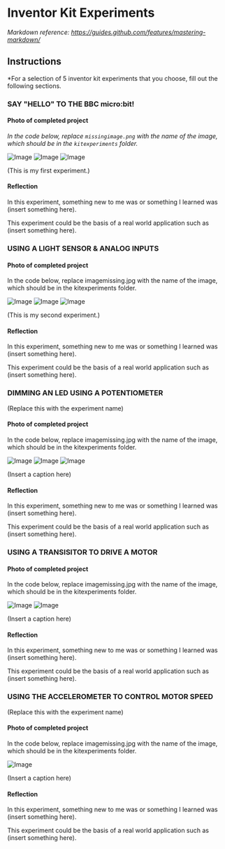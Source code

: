# Inventor Kit Experiments

*Markdown reference: https://guides.github.com/features/mastering-markdown/*

## Instructions ##

*For a selection of 5 inventor kit experiments that you choose, fill out the following sections.

### SAY "HELLO" TO THE BBC micro:bit! ###



#### Photo of completed project ####
*In the code below, replace `missingimage.png` with the name of the image, which should be in the `kitexperiments` folder.*

![Image](E1.PNG)
![Image](e1-1.jpeg)
![Image](e1-2.jpeg)


(This is my first experiment.)

#### Reflection ####

In this experiment, something new to me was or something I learned was (insert something here).

This experiment could be the basis of a real world application such as (insert something here).

### USING A LIGHT SENSOR & ANALOG INPUTS ###



#### Photo of completed project ####
In the code below, replace imagemissing.jpg with the name of the image, which should be in the kitexperiments folder.

![Image](E2.PNG)
![Image](e2-1.jpeg)
![Image](e2-2.jpeg)

(This is my second experiment.)

#### Reflection ####

In this experiment, something new to me was or something I learned was (insert something here).

This experiment could be the basis of a real world application such as (insert something here).

### DIMMING AN LED USING A POTENTIOMETER ###

(Replace this with the experiment name)

#### Photo of completed project ####
In the code below, replace imagemissing.jpg with the name of the image, which should be in the kitexperiments folder.

![Image](E3.PNG)
![Image](e3-1.jpeg)
![Image](e3-2.jpeg)

(Insert a caption here)

#### Reflection ####

In this experiment, something new to me was or something I learned was (insert something here).

This experiment could be the basis of a real world application such as (insert something here).

### USING A TRANSISITOR TO DRIVE A MOTOR ###



#### Photo of completed project ####
In the code below, replace imagemissing.jpg with the name of the image, which should be in the kitexperiments folder.

![Image](E4.PNG)
![Image](e4-1.jpeg)

(Insert a caption here)

#### Reflection ####

In this experiment, something new to me was or something I learned was (insert something here).

This experiment could be the basis of a real world application such as (insert something here).

### USING THE ACCELEROMETER TO CONTROL MOTOR SPEED ###

(Replace this with the experiment name)

#### Photo of completed project ####
In the code below, replace imagemissing.jpg with the name of the image, which should be in the kitexperiments folder.

![Image](missingimage.png)

(Insert a caption here)

#### Reflection ####

In this experiment, something new to me was or something I learned was (insert something here).

This experiment could be the basis of a real world application such as (insert something here).

